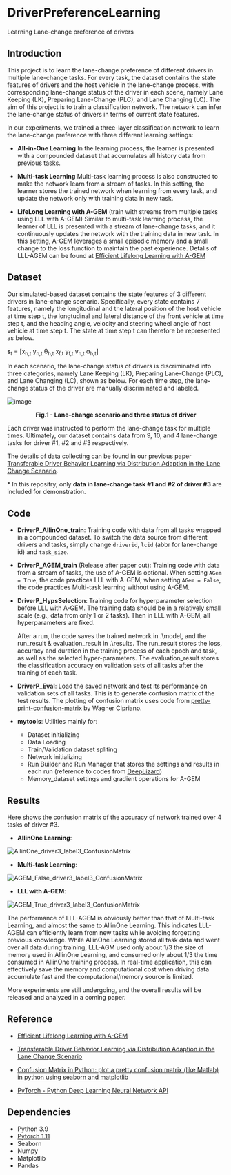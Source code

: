 # DriverPreferenceLearning
Learning Lane-change preference of drivers

## Introduction

This project is to learn the lane-change preference of different drivers in multiple lane-change tasks. For every task, the dataset contains the state features of drivers and the host vehicle in the lane-change process, with corresponding lane-change status of the driver in each scene, namely Lane Keeping (LK), Preparing Lane-Change (PLC), and Lane Changing (LC). The aim of this project is to train a classification network. The network can infer the lane-change status of drivers in terms of current state features.

In our experiments, we trained a three-layer classification network to learn the lane-change preference with three different learning settings:

- **All-in-One Learning**
  In the learning process, the learner is presented with a compounded dataset that accumulates all history data from previous tasks.
  
- **Multi-task Learning**
  Multi-task learning process is also constructed to make the network learn from a stream of tasks. In this setting, the learner stores the trained network when learning from every task, and update the network only with training data in new task.
  
- **LifeLong Learning with A-GEM** (train with streams from multiple tasks using LLL with A-GEM)
  Similar to multi-task learning process, the learner of LLL is presented with a stream of lane-change tasks, and it continuously updates the network with the training data in new task. In this setting, A-GEM leverages a small episodic memory and a small change to the loss function to maintain the past experience. Detalis of LLL-AGEM can be found at [Efficient Lifelong Learning with A-GEM](https://arxiv.org/abs/1812.00420)

## Dataset

Our simulated-based dataset contains the state features of 3 different drivers in lane-change scenario. Specifically, every state contains 7 features, namely the longitudinal and the lateral position of the host vehicle at time step t, the longtudinal and lateral distance of the front vehicle at time step t, and the heading angle, velocity and steering wheel angle of host vehicle at time step t. The state at time step t can therefore be represented as below.

**s**<sub>t</sub> = \[x<sub>h,t</sub>    y<sub>h,t</sub>    &theta;<sub>h,t</sub>    x<sub>f,t</sub>    y<sub>f,t</sub>    v<sub>h,t</sub>    &alpha;<sub>h,t</sub>\]

In each scenario, the lane-change status of drivers is discriminated into three categories, namely Lane Keeping (LK), Preparing Lane-Change (PLC), and Lane Changing (LC), shown as below. For each time step, the lane-change status of the driver are manually discriminated and labeled.

![image](https://user-images.githubusercontent.com/45302863/162692338-629dbca5-3b20-4038-aa3e-9045f4e9f55e.png)

<figcaption align = "center"><b>Fig.1 - Lane-change scenario and three status of driver</b></figcaption>



Each driver was instructed to perform the lane-change task for multiple times. Ultimately, our dataset contains data from 9, 10, and 4 lane-change tasks for driver #1, #2 and #3 respectively.

The details of data collecting can be found in our previous paper [Transferable Driver Behavior Learning via Distribution Adaption in the Lane Change Scenario](https://ieeexplore.ieee.org/abstract/document/8813781).

\* In this repositry, only **data in lane-change task #1 and #2 of driver #3** are included for demonstration.

## Code

- **DriverP_AllinOne_train**: Training code with data from all tasks wrapped in a compounded dataset. To switch the data source from different drivers and tasks, simply change `driverid`, `lcid` (abbr for lane-change id) and `task_size`.

- **DriverP_AGEM_train** (Release after paper out): Training code with data from a stream of tasks, the use of A-GEM is optional. When setting `AGem = True`, the code practices LLL with A-GEM; when setting `AGem = False`, the code practices Multi-task learning without using A-GEM.

- **DriverP_HypsSelection**: Training code for hyperparameter selection before LLL with A-GEM. The training data should be in a relatively small scale (e.g., data from only 1 or 2 tasks). Then in LLL with A-GEM, all hyperparameters are fixed.

  After a run, the code saves the trained network in .\model, and the run_result & evaluation_result in .\results. The run_result stores the loss, accuracy and duration in the training process of each epoch and task, as well as the selected hyper-parameters. The evaluation_result stores the classification accuracy on validation sets of all tasks after the training of each task.

- **DriverP_Eval**: Load the saved network and test its performance on validation sets of all tasks. This is to generate confusion matrix of the test results. The plotting of confusion matrix uses code from [pretty-print-confusion-matrix](https://github.com/wcipriano/pretty-print-confusion-matrix) by Wagner Cipriano.

- **mytools**: Utilities mainly for:
  - Dataset initializing
  - Data Loading
  - Train/Validation dataset spliting
  - Network initializing
  - Run Builder and Run Manager that stores the settings and results in each run (reference to codes from [DeepLizard](https://deeplizard.com/learn/video/NSKghk0pcco))
  - Memory_dataset settings and gradient operations for A-GEM

## Results

Here shows the confusion matrix of the accuracy of network trained over 4 tasks of driver #3.

- **AllinOne Learning**: 

![AllinOne_driver3_label3_ConfusionMatrix](https://user-images.githubusercontent.com/45302863/162710349-4a72a5c8-8ef4-49fa-a520-aad0a7f4ab7a.svg)

- **Multi-task Learning**:

![AGEM_False_driver3_label3_ConfusionMatrix](https://user-images.githubusercontent.com/45302863/162710376-89209105-e5da-4886-b74b-580b1ba3e65b.svg)

- **LLL with A-GEM**:

![AGEM_True_driver3_label3_ConfusionMatrix](https://user-images.githubusercontent.com/45302863/162710390-bba8034e-6ee6-4933-a3a4-ab0195685c80.svg)

The performance of LLL-AGEM is obviously better than that of Multi-task Learning, and almost the same to AllinOne Learning. This indicates LLL-AGEM can efficiently
 learn from new tasks while avoiding forgetting previous knowledge. While AllinOne Learning stored all task data and went over all data during training, LLL-AGM used only about 1/3 the size of memory used in AllinOne Learning, and consumed only about 1/3 the time consumed in AllinOne training process. In real-time application, this can effectively save the memory and computational cost when driving data accumulate fast and the computational/memory source is limited.
 
 
More experiments are still undergoing, and the overall results will be released and analyzed in a coming paper.


## Reference

- [Efficient Lifelong Learning with A-GEM](https://arxiv.org/abs/1812.00420)

- [Transferable Driver Behavior Learning via Distribution Adaption in the Lane Change Scenario](https://ieeexplore.ieee.org/abstract/document/8813781)

- [Confusion Matrix in Python: plot a pretty confusion matrix (like Matlab) in python using seaborn and matplotlib](https://github.com/wcipriano/pretty-print-confusion-matrix)

- [PyTorch - Python Deep Learning Neural Network API](https://deeplizard.com/learn/video/NSKghk0pcco)


## Dependencies
- Python 3.9
- [Pytorch 1.11](https://pytorch.org/)
- Seaborn
- Numpy
- Matplotlib
- Pandas

